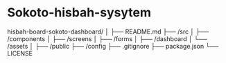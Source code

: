 # Sokoto-hisbah-sysytem
hisbah-board-sokoto-dashboard/ │ ├── README.md ├── /src │   ├── /components │   ├── /screens │   ├── /forms │   ├── /dashboard │   └── /assets │ ├── /public ├── /config ├── .gitignore ├── package.json └── LICENSE

